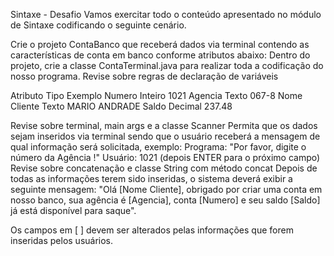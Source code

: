 Sintaxe - Desafio
Vamos exercitar todo o conteúdo apresentado no módulo de Sintaxe codificando o seguinte cenário.

Crie o projeto ContaBanco que receberá dados via terminal contendo as características de conta em banco conforme atributos abaixo:
Dentro do projeto, crie a classe ContaTerminal.java para realizar toda a codificação do nosso programa.
Revise sobre regras de declaração de variáveis

Atributo Tipo Exemplo
Numero Inteiro 1021
Agencia Texto 067-8
Nome Cliente Texto MARIO ANDRADE
Saldo Decimal 237.48

Revise sobre terminal, main args e a classe Scanner
Permita que os dados sejam inseridos via terminal sendo que o usuário receberá a mensagem de qual informação será solicitada, exemplo:
Programa: "Por favor, digite o número da Agência !"
Usuário: 1021 (depois ENTER para o próximo campo)
Revise sobre concatenação e classe String com método concat
Depois de todas as informações terem sido inseridas, o sistema deverá exibir a seguinte mensagem:
"Olá [Nome Cliente], obrigado por criar uma conta em nosso banco, sua agência é [Agencia], conta [Numero] e seu saldo [Saldo] já está disponível para saque".

Os campos em [ ] devem ser alterados pelas informações que forem inseridas pelos usuários.
